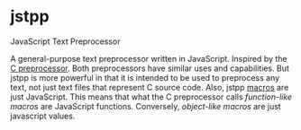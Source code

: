 # jstpp
JavaScript Text Preprocessor

A general-purpose text preprocessor written in JavaScript. Inspired by the [C preprocessor](https://gcc.gnu.org/onlinedocs/cpp/index.html#Top).
Both preprocessors have similar uses and capabilities.
But jstpp is more powerful in that it is intended to be used to preprocess any text, not just text files that represent C source code.
Also, jstpp [macros](https://gcc.gnu.org/onlinedocs/cpp/Macros.html) are just JavaScript. This means that what the C preprocessor calls *function-like macros* are JavaScript functions.
Conversely, *object-like macros* are just javascript values.
